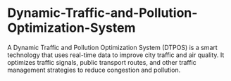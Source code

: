 # Dynamic-Traffic-and-Pollution-Optimization-System
A Dynamic Traffic and Pollution Optimization System (DTPOS) is a smart technology that uses real-time data to improve city traffic and air quality. It optimizes traffic signals, public transport routes, and other traffic management strategies to reduce congestion and pollution.
